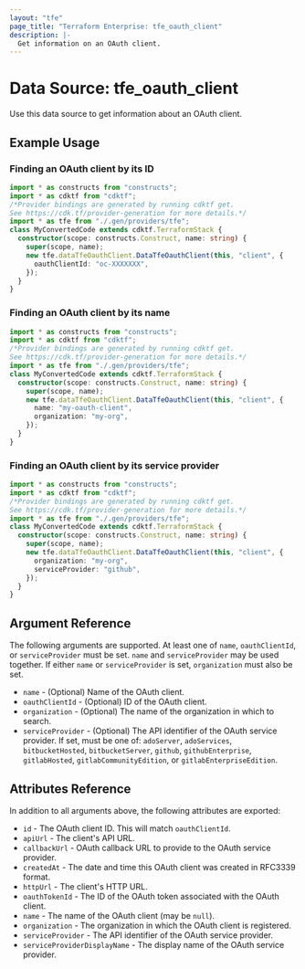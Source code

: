 ```yaml
---
layout: "tfe"
page_title: "Terraform Enterprise: tfe_oauth_client"
description: |-
  Get information on an OAuth client.
---
```


# Data Source: tfe_oauth_client

Use this data source to get information about an OAuth client.

## Example Usage

### Finding an OAuth client by its ID

```typescript
import * as constructs from "constructs";
import * as cdktf from "cdktf";
/*Provider bindings are generated by running cdktf get.
See https://cdk.tf/provider-generation for more details.*/
import * as tfe from "./.gen/providers/tfe";
class MyConvertedCode extends cdktf.TerraformStack {
  constructor(scope: constructs.Construct, name: string) {
    super(scope, name);
    new tfe.dataTfeOauthClient.DataTfeOauthClient(this, "client", {
      oauthClientId: "oc-XXXXXXX",
    });
  }
}

```

### Finding an OAuth client by its name

```typescript
import * as constructs from "constructs";
import * as cdktf from "cdktf";
/*Provider bindings are generated by running cdktf get.
See https://cdk.tf/provider-generation for more details.*/
import * as tfe from "./.gen/providers/tfe";
class MyConvertedCode extends cdktf.TerraformStack {
  constructor(scope: constructs.Construct, name: string) {
    super(scope, name);
    new tfe.dataTfeOauthClient.DataTfeOauthClient(this, "client", {
      name: "my-oauth-client",
      organization: "my-org",
    });
  }
}

```

### Finding an OAuth client by its service provider

```typescript
import * as constructs from "constructs";
import * as cdktf from "cdktf";
/*Provider bindings are generated by running cdktf get.
See https://cdk.tf/provider-generation for more details.*/
import * as tfe from "./.gen/providers/tfe";
class MyConvertedCode extends cdktf.TerraformStack {
  constructor(scope: constructs.Construct, name: string) {
    super(scope, name);
    new tfe.dataTfeOauthClient.DataTfeOauthClient(this, "client", {
      organization: "my-org",
      serviceProvider: "github",
    });
  }
}

```

## Argument Reference

The following arguments are supported. At least one of `name`, `oauthClientId`,
or `serviceProvider` must be set. `name` and `serviceProvider` may be used
together. If either `name` or `serviceProvider` is set, `organization` must also
be set.

* `name` - (Optional) Name of the OAuth client.
* `oauthClientId` - (Optional) ID of the OAuth client.
* `organization` - (Optional) The name of the organization in which to search.
* `serviceProvider` - (Optional) The API identifier of the OAuth service provider. If set,
  must be one of: `adoServer`, `adoServices`, `bitbucketHosted`, `bitbucketServer`,
  `github`, `githubEnterprise`, `gitlabHosted`, `gitlabCommunityEdition`, or
  `gitlabEnterpriseEdition`.

## Attributes Reference

In addition to all arguments above, the following attributes are exported:

* `id` - The OAuth client ID. This will match `oauthClientId`.
* `apiUrl` - The client's API URL.
* `callbackUrl` - OAuth callback URL to provide to the OAuth service provider.
* `createdAt` - The date and time this OAuth client was created in RFC3339 format.
* `httpUrl` - The client's HTTP URL.
* `oauthTokenId` - The ID of the OAuth token associated with the OAuth client.
* `name` - The name of the OAuth client (may be `null`).
* `organization` - The organization in which the OAuth client is registered.
* `serviceProvider` - The API identifier of the OAuth service provider.
* `serviceProviderDisplayName` - The display name of the OAuth service provider.

<!-- cache-key: cdktf-0.17.0-pre.15 input-59b4bcbbb310e7ee913a245f3c751829442542dbcf1bbb4c87ac286043b69348 -->
